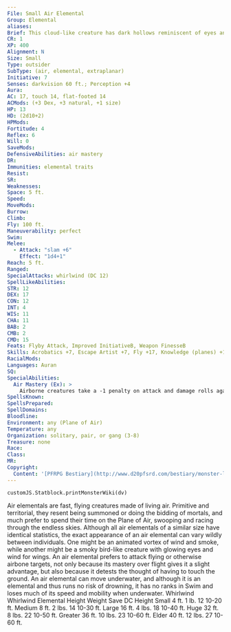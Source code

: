 ```yaml
---
File: Small Air Elemental
Group: Elemental
aliases: 
Brief: This cloud-like creature has dark hollows reminiscent of eyes and a mouth, and a howling wind whips it into ominous shapes.
CR: 1
XP: 400
Alignment: N
Size: Small
Type: outsider
SubType: (air, elemental, extraplanar)
Initiative: 7
Senses: darkvision 60 ft.; Perception +4
Aura: 
AC: 17, touch 14, flat-footed 14
ACMods: (+3 Dex, +3 natural, +1 size)
HP: 13
HD: (2d10+2)
HPMods: 
Fortitude: 4
Reflex: 6
Will: 0
SaveMods: 
DefensiveAbilities: air mastery
DR: 
Immunities: elemental traits
Resist: 
SR: 
Weaknesses: 
Space: 5 ft.
Speed: 
MoveMods: 
Burrow: 
Climb: 
Fly: 100 ft.
Maneuverability: perfect
Swim: 
Melee: 
  - Attack: "slam +6"
    Effect: "1d4+1"
Reach: 5 ft.
Ranged: 
SpecialAttacks: whirlwind (DC 12)
SpellLikeAbilities: 
STR: 12
DEX: 17
CON: 12
INT: 4
WIS: 11
CHA: 11
BAB: 2
CMB: 2
CMD: 15
Feats: Flyby Attack, Improved InitiativeB, Weapon FinesseB
Skills: Acrobatics +7, Escape Artist +7, Fly +17, Knowledge (planes) +1, Perception +4, Stealth +11
RacialMods: 
Languages: Auran
SQ: 
SpecialAbilities:
  Air Mastery (Ex): >
    Airborne creatures take a -1 penalty on attack and damage rolls against an air elemental.
SpellsKnown: 
SpellsPrepared: 
SpellDomains: 
Bloodline: 
Environment: any (Plane of Air)
Temperature: any
Organization: solitary, pair, or gang (3-8)
Treasure: none
Race: 
Class: 
MR: 
Copyright:
  Content: '[PFRPG Bestiary](http://www.d20pfsrd.com/bestiary/monster-listings/outsiders/elemental/air)'
---
```

```dataviewjs
customJS.Statblock.printMonsterWiki(dv)
```
Air elementals are fast, flying creatures made of living air. Primitive and territorial, they resent being summoned or doing the bidding of mortals, and much prefer to spend their time on the Plane of Air, swooping and racing through the endless skies. Although all air elementals of a similar size have identical statistics, the exact appearance of an air elemental can vary wildly between individuals. One might be an animated vortex of wind and smoke, while another might be a smoky bird-like creature with glowing eyes and wind for wings. An air elemental prefers to attack flying or otherwise airbone targets, not only because its mastery over flight gives it a slight advantage, but also because it detests the thought of having to touch the ground. An air elemental can move underwater, and although it is an elemental and thus runs no risk of drowning, it has no ranks in Swim and loses much of its speed and mobility when underwater. Whirlwind Whirlwind Elemental Height Weight Save DC Height Small 4 ft. 1 lb. 12 10-20 ft. Medium 8 ft. 2 lbs. 14 10-30 ft. Large 16 ft. 4 lbs. 18 10-40 ft. Huge 32 ft. 8 lbs. 22 10-50 ft. Greater 36 ft. 10 lbs. 23 10-60 ft. Elder 40 ft. 12 lbs. 27 10-60 ft.
